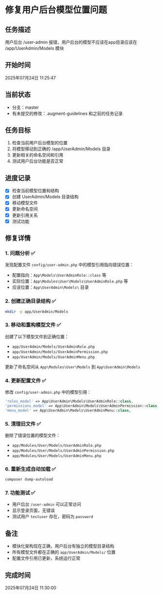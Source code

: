 # 修复用户后台模型位置问题

## 任务描述
用户后台 /user-admin 报错，用户后台的模型不应该在app目录应该在 /app/UserAdmin/Models 模块

## 开始时间
2025年07月24日 11:25:47

## 当前状态
- 分支：master
- 有未提交的修改：.augment-guidelines 和之前的任务记录

## 任务目标
1. 检查当前用户后台模型的位置
2. 将模型移动到正确的 /app/UserAdmin/Models 目录
3. 更新相关的命名空间和引用
4. 测试用户后台功能是否正常

## 进度记录
- [x] 检查当前模型位置和结构
- [x] 创建 UserAdmin/Models 目录结构
- [x] 移动模型文件
- [x] 更新命名空间
- [x] 更新引用关系
- [x] 测试功能

## 修复详情

### 1. 问题分析 ✅
发现配置文件 `config/user-admin.php` 中的模型引用指向错误位置：
- 配置指向：`App\Models\UserAdminRole::class` 等
- 实际位置：`App\Modules\User\Models\UserAdminRole.php` 等
- 应该位置：`App\UserAdmin\Models\` 目录

### 2. 创建正确目录结构 ✅
```bash
mkdir -p app/UserAdmin/Models
```

### 3. 移动和重构模型文件 ✅
创建了以下模型文件到正确位置：
- `app/UserAdmin/Models/UserAdminRole.php`
- `app/UserAdmin/Models/UserAdminPermission.php`
- `app/UserAdmin/Models/UserAdminMenu.php`

更新了命名空间从 `App\Modules\User\Models` 到 `App\UserAdmin\Models`

### 4. 更新配置文件 ✅
修改 `config/user-admin.php` 中的模型引用：
```php
'roles_model' => App\UserAdmin\Models\UserAdminRole::class,
'permissions_model' => App\UserAdmin\Models\UserAdminPermission::class,
'menu_model' => App\UserAdmin\Models\UserAdminMenu::class,
```

### 5. 清理旧文件 ✅
删除了错误位置的模型文件：
- `app/Modules/User/Models/UserAdminRole.php`
- `app/Modules/User/Models/UserAdminPermission.php`
- `app/Modules/User/Models/UserAdminMenu.php`

### 6. 重新生成自动加载 ✅
```bash
composer dump-autoload
```

### 7. 功能测试 ✅
- 用户后台 `/user-admin` 可以正常访问
- 显示登录页面，无错误
- 测试用户 `testuser` 存在，密码为 `password`

## 备注
- 模块化架构现在正确，用户后台有独立的模型目录结构
- 所有模型文件都在正确的 `app/UserAdmin/Models/` 位置
- 配置文件引用已更新，系统运行正常

## 完成时间
2025年07月24日 11:30:00
